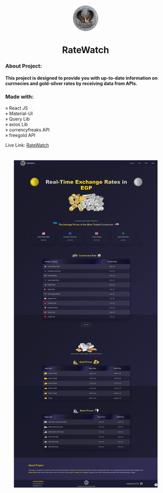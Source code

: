 <div align="center"><img style="width:16%" src="./public/logo.png"/></div>

<h1 align="center"> RateWatch </h1>

### About Project:

#### This project is designed to provide you with up-to-date information on currnecies and gold-silver rates by receiving data from APIs.

### Made with:

» React JS <br>
» Material-UI <br>
» Query Lib <br>
» axios Lib <br>
» currencyfreaks API <br>
» freegold API <br>

Live Link: <a href="https://ahmedehab-sg.github.io/rate-watch/">RateWatch</a>

<h1 align="center" >
<img src="./public/img/rateWatch.img.png" alt="rate-watch-cover">
</h1>
